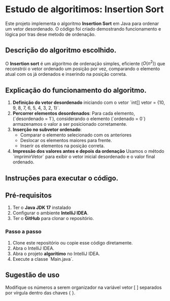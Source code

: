 # Estudo de algoritimos: Insertion Sort
Este projeto implementa o algoritmo **Insertion Sort** em Java para ordenar um vetor desordenado. 
O código foi criado demostrando funcionamento e lógica por tras dese metodo de ordenação.

## Descrição do algoritmo escolhido.

O **Insertion sort** é um algoritmo de ordenação simples, eficiente ($O(n^2)$) que reconstrói o vetor ordenado um posição por vez, comparando o elemento atual com os já ordenados e inserindo na posição correta.


## Explicação do funcionamento do algoritmo.
1. **Definição do vetor desordenado** iniciando com o vetor ´int[] vetor = {10, 9, 8, 7, 6, 5, 4, 3, 2, 1}´.
2. **Percorrer elementos desordenados**: Para cada elemento, (´desordenado = 1´), considerando o elemento (´ordenado = 0´) armazenamos o valor a ser posicionado corretamente.
3. **Inserção no subvetor ordenado**:
    - Comparar o elemento selecionado com os anteriores
    - Deslocar os elementos maiores para frente.
    - Inserir os elementos na posição correta.
4. **Impressão dos valores antes e depois da ordenação** Usamos o método ´imprimirVetor´ para exibir o vetor inicial desordenado e o valor final ordenado. 

## Instruções para executar o código.

## Pré-requisitos
1. Ter o **Java JDK 17** instalado
2. Configurar o ambiente **IntelliJ IDEA**.
3. Ter o **GitHub** para clonar o repositório.

### Passo a passo
1. Clone este repositório ou copie esse código diretamente.
2. Abra o IntelliJ IDEA.
3. Abra o projeto **algoritimo** no IntelliJ IDEA.
4. Execute a classe ´Main.java´.

## Sugestão de uso

Modifique os números a serem organizador na variável vetor [ ] separados por vírgula dentro das chaves { }.





